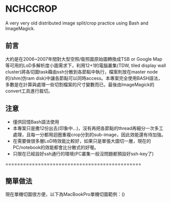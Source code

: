 # NCHCCROP
A very very old distributed image split/crop practice using Bash and ImageMagick.

## 前言
大約是在2006~2007年間對大型空照/衛照圖原始圖轉換成TSB or Google Map等可用的LoD多解析度小圖需求下，利用12+1的電腦叢集(TDW, tiled display wall  cluster)將各切圖task藉由ssh分散到各節點中執行，檔案則放在master node的/shm(仿ram disk)中讓各節點可以同時access。本專案完全使用BASH語法，多數是在計算與處理一些切割檔案的尺寸變數而已，最後由ImageMagick的convert工具進行裁切。

## 注意
* 僅供回憶Bash語法使用
* 本專案只是撒12份出去(印象中...)，沒有再把各節點的thread再細分一次多工處理，且每一分都用迴圈重複crop分到的sub-image，因此效能還有待加強。
* 在需要做很多層LoD時效能比較好，如果只是單張大圖切一層，現在的PC/notebook的效能都會比分散式的好喔。
* 只限在已經設好ssh通行的環境(PC叢集一般沒問題都預設好ssh-key了)


==============================================
## 簡單做法
現在單機切圖很方便，以下為MacBookPro單機切圖範例：()
